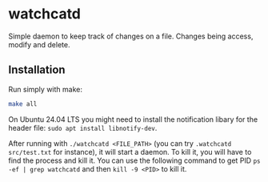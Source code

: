 # watchcatd

Simple daemon to keep track of changes on a file. Changes being access, 
modify and delete.

## Installation

Run simply with make:

```bash
make all  
```

On Ubuntu 24.04 LTS you might need to install the notification libary for 
the header file: `sudo apt install libnotify-dev`.

After running with `./watchcatd <FILE_PATH>` (you can try `.watchcatd 
src/test.txt` for instance), it will start a daemon. To kill it, you will have 
to find the process and kill it. You can use the following command to get PID 
`ps -ef | grep watchcatd` and then `kill -9 <PID>` to kill it. 
